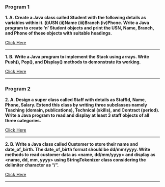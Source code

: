 ### **Program 1**

 **1. A. Create a Java class called Student with the following details as variables within it. (i)USN (ii)Name (iii)Branch (iv)Phone. Write a Java program to create ‘n’ Student objects and print the USN, Name, Branch, and Phone of these objects with suitable headings.**

   [Click Here](1A.java)

--------------
**1. B. Write a Java program to implement the Stack using arrays. Write Push(), Pop(), and Display() methods to demonstrate its working.**

   [Click Here]()

--------------

### **Program 2**

**2. A. Design a super class called Staff with details as StaffId, Name, Phone, Salary. Extend this class by writing three subclasses namely Teaching (domain, publications), Technical (skills), and Contract (period). Write a Java program to read and display at least 3 staff objects of all three categories.**

   [Click Here]()
   
--------------

**2. B. Write a Java class called Customer to store their name and date_of_birth. The date_of_birth format should be dd/mm/yyyy. Write methods to read customer data as <name, dd/mm/yyyy> and display as <name, dd, mm, yyyy> using StringTokenizer class considering the delimiter character as “/”.**

   [Click Here]()
   
--------------


